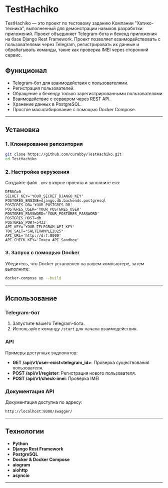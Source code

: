 # **TestHachiko**

TestHachiko — это проект по тестовому заданию Компании "Хатико-техника", выполненный для демонстрации навыков разработки приложений.
Проект объединяет Telegram-бота и бекенд приложения на базе Django Rest Framework. Проект позволяет взаимодействовать с пользователями через Telegram, регистрировать их данные и обрабатывать команды, такие как проверка IMEI через сторонний сервис.

## **Функционал**

- Telegram-бот для взаимодействия с пользователями.
- Регистрация пользователей.
- Обращение к бекенду только зарегистрированными пользователями
- Взаимодействие с сервером через REST API.
- Хранение данных в PostgreSQL.
- Простое масштабирование с помощью Docker Compose.

---

## **Установка**

### **1. Клонирование репозитория**

```bash
git clone https://github.com/curabby/TestHachiko.git
cd TestHachiko
```

### **2. Настройка окружения**

Создайте файл `.env` в корне проекта и заполните его:

```env
DEBUG=0
SECRET_KEY='YOUR_SECRET_DJANGO_KEY'
POSTGRES_ENGINE=django.db.backends.postgresql
POSTGRES_DB='YOUR_POSTGRES_DB'
POSTGRES_USER='YOUR_POSTGRES_USER'
POSTGRES_PASSWORD='YOUR_POSTGRES_PASSWORD'
POSTGRES_HOST=db
POSTGRES_PORT=5432
API_KEY='YOUR_TELEGRAM_API_KEY'
TOK_SALT="SALTEXAMPLE2025"
API_URL='http://drf:8000'
API_CHECK_KEY='Токен API Sandbox'
```


### **3. Запуск с помощью Docker**

Убедитесь, что Docker установлен на вашем компьютере, затем выполните:

```bash
docker-compose up --build
```

---

## **Использование**

### **Telegram-бот**

1. Запустите вашего Telegram-бота.
2. Используйте команду `/start` для начала взаимодействия.

### **API**

Примеры доступных эндпоинтов:

- **GET /api/v1/user-exist<telegram_id>**: Проверка существования пользователя.
- **POST /api/v1/register**: Регистрация нового пользователя.
- **POST /api/v1/check-imei**: Проверка IMEI

### **Документация API**

Документация доступна по адресу:

```
http://localhost:8000/swagger/
```

---

## **Технологии**

- **Python**
- **Django Rest Framework**
- **PostgreSQL**
- **Docker & Docker Compose**
- **aiogram**
- **aiohttp**
- **asyncio**

---

